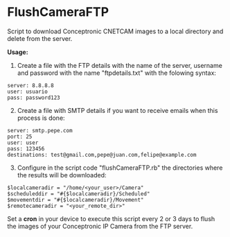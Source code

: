 FlushCameraFTP
==============

Script to download Conceptronic CNETCAM images to a local directory and delete from the server.

**Usage:**

1. Create a file with the FTP details with the name of the server, username and password with the name "ftpdetails.txt" 
with the folowing syntax:
```
server: 8.8.8.8
user: usuario
pass: password123
```

2. Create a file with SMTP details if you want to receive emails when this process is done:
```
server: smtp.pepe.com
port: 25
user: user
pass: 123456
destinations: test@gmail.com,pepe@juan.com,felipe@example.com
```

3. Configure in the script code "flushCameraFTP.rb" the directories where the results will be downloaded:

```
$localcameradir = "/home/<your_user>/Camera"
$scheduleddir = "#{$localcameradir}/Scheduled"
$movementdir = "#{$localcameradir}/Movement"
$remotecameradir = "<your_remote_dir>"
```

Set a __cron__ in your device to execute this script every 2 or 3 days to flush the images of your Conceptronic IP Camera 
from the FTP server.
